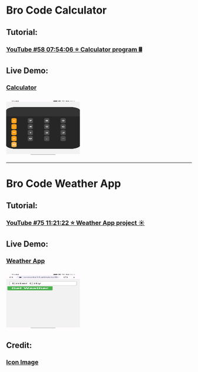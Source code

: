 # Bro Code Calculator
## Tutorial:
### [YouTube #58 07:54:06 ⭐ Calculator program 🖩](https://www.youtube.com/watch?v=lfmg-EJ8gm4)
## Live Demo:
### [Calculator](./calculator)
### <img src='./thumbnail/calculator.jpg' width="200" height="150"><hr>

# Bro Code Weather App
## Tutorial:
### [YouTube #75 11:21:22 ⭐ Weather App project ☀️](https://www.youtube.com/watch?v=lfmg-EJ8gm4)
## Live Demo:
### [Weather App](./weather-app)
### <img src='./thumbnail/weather-app.jpg' width="200" height="150">
## Credit:
### [Icon Image](https://emojipedia.org/)
